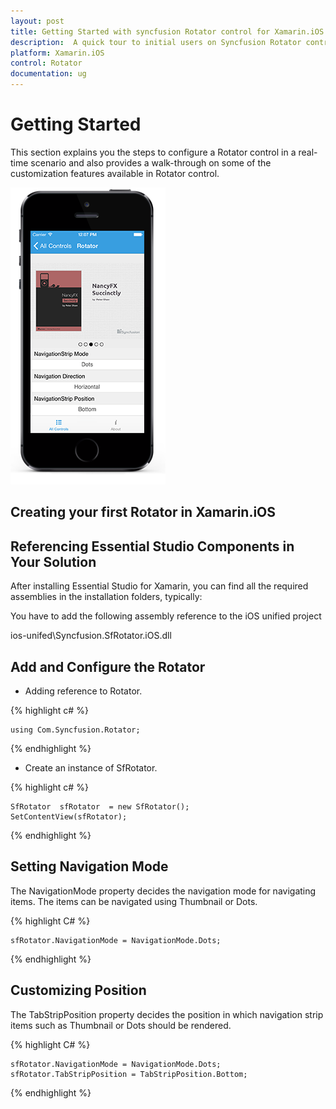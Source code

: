 ```yaml
---
layout: post
title: Getting Started with syncfusion Rotator control for Xamarin.iOS 
description:  A quick tour to initial users on Syncfusion Rotator control for Xamarin.iOS platform
platform: Xamarin.iOS 
control: Rotator 
documentation: ug
---
```


# Getting Started

This section explains you the steps to configure a Rotator control in a real-time scenario and also provides a walk-through on some of the customization features available in Rotator control.

![](images/rotator.png)

## Creating your first Rotator in Xamarin.iOS

## Referencing Essential Studio Components in Your Solution

After installing Essential Studio for Xamarin, you can find all the required assemblies in the installation folders, typically:

You have to add the following assembly reference to the iOS unified project

ios-unifed\Syncfusion.SfRotator.iOS.dll

## Add and Configure the Rotator 

* Adding reference to Rotator.

{% highlight c# %}

	using Com.Syncfusion.Rotator; 

{% endhighlight %}


* Create an instance of SfRotator.


{% highlight c# %}		

	SfRotator  sfRotator  = new SfRotator();
	SetContentView(sfRotator);

{% endhighlight %}

## Setting Navigation Mode

The NavigationMode property decides the navigation mode for navigating items. The items can be navigated using Thumbnail or Dots.

{% highlight C# %}	

	sfRotator.NavigationMode = NavigationMode.Dots;

{% endhighlight %}

## Customizing Position

The TabStripPosition property decides the position in which navigation strip items such as Thumbnail or Dots should be rendered. 

{% highlight C# %}	

	sfRotator.NavigationMode = NavigationMode.Dots;
	sfRotator.TabStripPosition = TabStripPosition.Bottom;
	
{% endhighlight %}